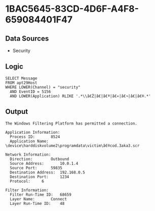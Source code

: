 # 1BAC5645-83CD-4D6F-A4F8-659084401F47

## Data Sources
* Security<br>

## Logic

```
SELECT Message
FROM apt29Host
WHERE LOWER(Channel) = "security"
  AND EventID = 5156
  AND LOWER(Application) RLIKE '.*\\â€Ž|â€|â€ª|â€«|â€¬|â€|â€®.*'

```

## Output

```
The Windows Filtering Platform has permitted a connection.

Application Information:
  Process ID:		8524
  Application Name:	\device\harddiskvolume2\programdata\victim\â€®cod.3aka3.scr

Network Information:
  Direction:		Outbound
  Source Address:		10.0.1.4
  Source Port:		59835
  Destination Address:	192.168.0.5
  Destination Port:		1234
  Protocol:		6

Filter Information:
  Filter Run-Time ID:	68659
  Layer Name:		Connect
  Layer Run-Time ID:	48
```